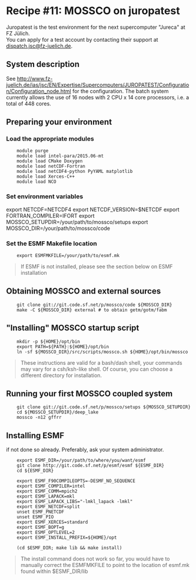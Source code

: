 # Recipe #11: MOSSCO on juropatest

Juropatest is the test environment for the next supercomputer "Jureca" at FZ Jülich.  
You can apply for a test account by contacting their support at <dispatch.jsc@fz-juelich.de>.

## System description

See <http://www.fz-juelich.de/ias/jsc/EN/Expertise/Supercomputers/JUROPATEST/Configuration/Configuration_node.html>
for the configuration.  The batch system currently allows the use of 16 nodes with 2 CPU x 14 core processors, i.e. a total of 448 cores.

## Preparing your environment

### Load the appropriate modules

		module purge
		module load intel-para/2015.06-mt
		module load CMake Doxygen
		module load netCDF-Fortran
		module load netCDF4-python PyYAML matplotlib
		module load Xerces-C++
		module load NCO

### Set environment variables

export NETCDF=NETCDF4
export NETCDF_VERSION=$NETCDF
export FORTRAN_COMPILER=IFORT
export MOSSCO_SETUPDIR=/your/path/to/mossco/setups
export MOSSCO_DIR=/your/path/to/mossco/code

### Set the ESMF Makefile location

		export ESMFMKFILE=/your/path/to/esmf.mk

> If ESMF is not installed, please see the section below on ESMF installation

## Obtaining MOSSCO and external sources

		git clone git://git.code.sf.net/p/mossco/code ${MOSSCO_DIR}
		make -C ${MOSSCO_DIR} external # to obtain getm/gotm/fabm

## "Installing" MOSSCO startup script

		mkdir -p ${HOME}/opt/bin
		export PATH=${PATH}:${HOME}/opt/bin
		ln -sf ${MOSSCO_DIR}/src/scripts/mossco.sh ${HOME}/opt/bin/mossco

> These instructions are valid for a bash/dash shell, your commands may
> vary for a csh/ksh-like shell.  Of course, you can choose a different
> directory for installation.

## Running your first MOSSCO coupled system

		git clone git://git.code.sf.net/p/mossco/setups ${MOSSCO_SETUPDIR}
		cd ${MOSSCO_SETUPDIR}/deep_lake
		mossco -n12 gffrr

## Installing ESMF

if not done so already.  Preferably, ask your system administrator.

		export ESMF_DIR=/your/path/to/where/you/want/esmf
		git clone http://git.code.sf.net/p/esmf/esmf ${ESMF_DIR}
		cd ${ESMF_DIR}

		export ESMF_F90COMPILEOPTS=-DESMF_NO_SEQUENCE
		export ESMF_COMPILER=intel
		export ESMF_COMM=mpich2
		export ESMF_LAPACK=mkl
		export ESMF_LAPACK_LIBS="-lmkl_lapack -lmkl"
		export ESMF_NETCDF=split
		unset ESMF_PNETCDF
		unset ESMF_PIO
		export ESMF_XERCES=standard
		export ESMF_BOPT=g
		export ESMF_OPTLEVEL=2
		export ESMF_INSTALL_PREFIX=${HOME}/opt

		(cd $ESMF_DIR; make lib && make install)

> The install command does not work so far, you would have to manually correct the
> ESMFMKFILE to point to the location of esmf.mk found within $ESMF_DIR/lib
